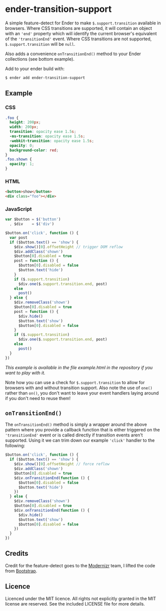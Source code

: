 # ender-transition-support

A simple feature-detect for Ender to make `$.support.transition` available in browsers. Where CSS transitions are supported, it will contain an object with an `'end'` property which will identify the current browser's equivalent of the `'transitionEnd'` event. Where CSS transitions are not supported, `$.support.transition` will be `null`.

Also adds a convenience `onTransitionEnd()` method to your Ender collections (see bottom example).

Add to your ender build with:

```sh
$ ender add ender-transition-support
```

## Example

### CSS

```css
.foo {
  height: 200px;
  width: 200px;
  transition: opacity ease 1.5s;
  -ms-transition: opacity ease 1.5s;
  -webkit-transition: opacity ease 1.5s;
  opacity: 0;
  background-color: red;
}
.foo.shown {
  opacity: 1;
}
```

### HTML

```html
<button>show</button>
<div class="foo"></div>
```

### JavaScript

```js
var $button = $('button')
  , $div    = $('div')

$button.on('click', function () {
  var post
  if ($button.text() == 'show') {
    $div.show()[0].offsetHeight // trigger DOM reflow
    $div.addClass('shown')
    $button[0].disabled = true
    post = function () {
      $button[0].disabled = false
      $button.text('hide')
    }
    if ($.support.transition)
      $div.one($.support.transition.end, post)
    else
      post()
  } else {
    $div.removeClass('shown')
    $button[0].disabled = true
    post = function () {
      $div.hide()
      $button.text('show')
      $button[0].disabled = false
    }
    if ($.support.transition)
      $div.one($.support.transition.end, post)
    else
      post()
  }
})
```

*This example is available in the file example.html in the repository if you want to play with it.*

Note how you can use a check for `$.support.transition` to allow for browsers with and without transition support. Also note the use of `one()` rather than `on()`, you don't want to leave your event handlers laying around if you don't need to reuse them!

## `onTransitionEnd()`

The `onTransitionEnd()` method is simply a wrapper around the above pattern where you provide a callback function that is either triggered on the `'transitionEnd'` event or is called directly if transition events aren't supported. Using it we can trim down our example `'click'` handler to the following:

```js
$button.on('click', function () {
  if ($button.text() == 'show') {
    $div.show()[0].offsetHeight // force reflow
    $div.addClass('shown')
    $button[0].disabled = true
    $div.onTransitionEnd(function () {
      $button[0].disabled = false
      $button.text('hide')
    })
  } else {
    $div.removeClass('shown')
    $button[0].disabled = true
    $div.onTransitionEnd(function () {
      $div.hide()
      $button.text('show')
      $button[0].disabled = false
    })
  }
})
```

## Credits

Credit for the feature-detect goes to the [Modernizr](http://modernizr.com/) team, I lifted the code from [Bootstrap](https://github.com/twitter/bootstrap/blob/master/js/bootstrap-transition.js).

## Licence

Licenced under the MIT licence. All rights not explicitly granted in the MIT license are reserved. See the included LICENSE file for more details.
